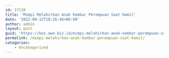 ```yaml
---
id: 17120
title: 'Mimpi Melahirkan Anak Kembar Perempuan Saat Hamil'
date: '2022-09-12T18:26:46+00:00'
author: admin
layout: post
guid: 'https://bos.awn.biz.id/mimpi-melahirkan-anak-kembar-perempuan-saat-hamil/'
permalink: /mimpi-melahirkan-anak-kembar-perempuan-saat-hamil/
categories:
    - Uncategorized
---
```


